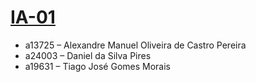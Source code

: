 # [IA-01](https://github.com/IPCA-BIG-D/IA-01)

* a13725 – Alexandre Manuel Oliveira de Castro Pereira
* a24003 – Daniel da Silva Pires
* a19631 – Tiago José Gomes Morais

